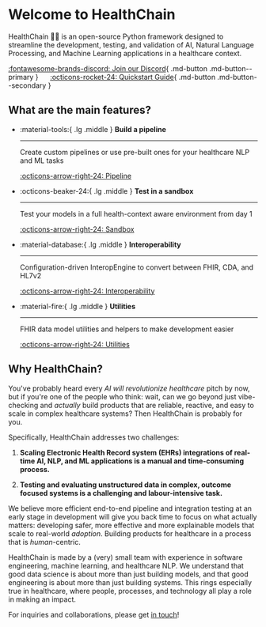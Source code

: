 # Welcome to HealthChain

HealthChain 💫🏥 is an open-source Python framework designed to streamline the development, testing, and validation of AI, Natural Language Processing, and Machine Learning applications in a healthcare context.

[ :fontawesome-brands-discord: Join our Discord](https://discord.gg/UQC6uAepUz){ .md-button .md-button--primary }
&nbsp;&nbsp;&nbsp;&nbsp;
[ :octicons-rocket-24: Quickstart Guide](quickstart.md){ .md-button .md-button--secondary }

## What are the main features?

<div class="grid cards" markdown>


-   :material-tools:{ .lg .middle } __Build a pipeline__

    ---

    Create custom pipelines or use pre-built ones for your healthcare NLP and ML tasks

    [:octicons-arrow-right-24: Pipeline](reference/pipeline/pipeline.md)

-   :octicons-beaker-24:{ .lg .middle } __Test in a sandbox__

    ---

    Test your models in a full health-context aware environment from day 1

    [:octicons-arrow-right-24: Sandbox](reference/sandbox/sandbox.md)

-   :material-database:{ .lg .middle } __Interoperability__

    ---

    Configuration-driven InteropEngine to convert between FHIR, CDA, and HL7v2

    [:octicons-arrow-right-24: Interoperability](reference/interop/interop.md)

-   :material-fire:{ .lg .middle } __Utilities__

    ---

    FHIR data model utilities and helpers to make development easier

    [:octicons-arrow-right-24: Utilities](reference/utilities/fhir_helpers.md)



</div>

## Why HealthChain?

You've probably heard every *AI will revolutionize healthcare* pitch by now, but if you're one of the people who think: wait, can we go beyond just vibe-checking and *actually* build products that are reliable, reactive, and easy to scale in complex healthcare systems? Then HealthChain is probably for you.

Specifically, HealthChain addresses two challenges:

1. **Scaling Electronic Health Record system (EHRs) integrations of real-time AI, NLP, and ML applications is a manual and time-consuming process.**

2. **Testing and evaluating unstructured data in complex, outcome focused systems is a challenging and labour-intensive task.**

We believe more efficient end-to-end pipeline and integration testing at an early stage in development will give you back time to focus on what actually matters: developing safer, more effective and more explainable models that scale to real-world *adoption*. Building products for healthcare in a process that is *human*-centric.

HealthChain is made by a (very) small team with experience in software engineering, machine learning, and healthcare NLP. We understand that good data science is about more than just building models, and that good engineering is about more than just building systems. This rings especially true in healthcare, where people, processes, and technology all play a role in making an impact.

For inquiries and collaborations, please get [in touch](mailto:jenniferjiangkells@gmail.com)!
